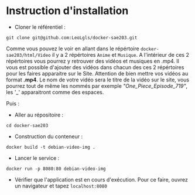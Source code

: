 # Instruction d'installation

- Cloner le référentiel :
```shell
git clone git@github.com:LeoLgls/docker-sae203.git
```

Comme vous pouvez le voir en allant dans le répértoire `docker-sae203/html/Video` il y a 2 répértoires `Anime` et `Musique`. 
A l'intérieur de ces 2 répértoires vous pourrez y retrouver des vidéos et musiques en .mp4. Il vous est possible d'ajouter des vidéos dans chacun des ces 2 répértoires pour les faires apparaitre sur le Site.
Attention de bien mettre vos vidéos au format **.mp4**. Le nom de votre vidéo sera le titre de la vidéo sur le site, vous pourrez tout de même les nommés par exemple *"One_Piece_Episode_719"*, les '_' apparaitront comme des espaces.

Puis :

- Aller au répositoire :
```shell
cd docker-sae203
```

- Construction du conteneur :
```shell
docker build -t debian-video-img .
```

- Lancer le service :
```shell
docker run -p 8080:80 debian-video-img
```

- Vérifier que l'application est en cours d'exécution. Pour ce faire, ouvrez un navigateur et tapez 
`localhost:8080`
